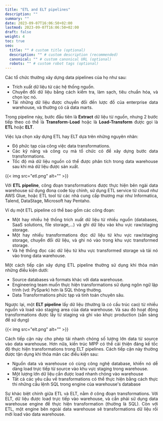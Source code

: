 ```yaml
---
title: "ETL and ELT pipelines"
description: ""
summary: ""
date: 2023-09-07T16:06:50+02:00
lastmod: 2023-09-07T16:06:50+02:00
draft: false
weight: 4
toc: true
seo:
  title: "" # custom title (optional)
  description: "" # custom description (recommended)
  canonical: "" # custom canonical URL (optional)
  robots: "" # custom robot tags (optional)
---
```

<style>body {text-align: justify}</style>

Các tổ chức thường xây dựng data pipelines của họ như sau:
- Trích xuất dữ liệu từ các hệ thống nguồn.
- Chuyển đổi dữ liệu bằng cách kiểm tra, làm sạch, tiêu chuẩn hóa, và chọn lọc nó.
- Tải những dữ liệu được chuyển đổi đến lược đồ của enterprise data warehouse, và thường có cả data marts.

Trong pipeline này, bước đầu tiên là **Extract** dữ liệu từ nguồn, nhưng 2 bước tiếp theo có thể là **Transform**-**Load** hoặc là **Load-Transform** được gọi là **ETL** hoặc **ELT**.

Việc lựa chọn xây dựng ETL hay ELT dựa trên những nguyên nhân:
- Độ phức tạp của công việc data transformations.
- Các kỹ năng và công cụ mà tổ chức có để xây dựng bước data transformations.
- Tốc độ mà dữ liệu nguồn có thể được phân tích trong data warehouse sau khi mà dữ liệu được sản xuất.

{{< img src="etl.png" alt="" >}}

Với **ETL pipeline**, công đoạn transformations được thực hiện bên ngài data warehouse sử dụng đonạ code tùy chỉnh, sử dụng ETL service từ cloud như AWS Glue, hoặc ETL tool từ các nhà cung cấp thương mại như Informatica, Talend, DataStage, Microsoft hay Pentaho.

Ví dụ một ETL pipeline có thể bao gồm các công đoạn:
- Một hay nhiều hệ thống trích xuất dữ liệu từ nhiều nguồn (databases, SaaS solutions, file storage,...) và ghi dữ liệu vào khu vực raw/staging storage.
- Một hay nhiều transformations đọc dữ liệu từ khu vực raw/staging storage, chuyển đổi dữ liệu, và ghi nó vào trong khu vực transformed storage.
- Và hệ thống đọc các dữ liệu từ khu vực transformed storage và tải nó vào trong data warehouse.

Một cách tiếp cận xây dựng ETL pipeline thường sử dụng khi thỏa mãn những điều kiện dưới:
- Source databases và formats khác với data warehouse.
- Engineering team muốn thực hiện transformations sử dụng ngôn ngữ lập trình (vd: PySpark) hơn là SQL thông thường.
- Data Transformations phức tạp và tính toán chuyên sâu.

Ngược lại, một **ELT pipeline** lấy dữ liệu (thường là có cấu trúc cao) từ nhiều nguồn và load vào staging area của data warehouse. Và sau đó hoạt động transformations được lấy từ staging và ghi vào khực production (sẵn sàng để sử dụng)

{{< img src="elt.png" alt="" >}}

Cách tiếp cận này cho phép tải nhanh chóng số lượng lớn data từ source vào data warehouse. Hơn nữa, kiến trúc MPP có thể cải thiện đáng kế tốc độ thực hiện transformations trong ELT pipelines. Cách tiếp cận này thường được tận dụng khi thỏa mãn các điều kiện sau:
- Nguồn data và warehouse có cùng công nghệ database, khiến nó dễ dàng load trực tiếp từ source vào khu vực staging trong warehouse.
- Một lượng lớn dữ liệu cần được load nhanh chóng vào warehouse
- Tất cả các yêu cầu về transformations có thể thực hiện bằng cách thực thi những cầu lệnh SQL trong engine của warehouse's database

Sự khác biệt chính giữa ETL và ELT, nằm ở công đoạn transformations. Với ELT, dữ liệu được load trực tiếp vào warehouse, và cần phải sử dụng data warehouse engine để thực hiện transformation (thường là SQL). Còn với ETL, một engine bên ngoài data warehouse sẽ transformations dữ liệu rồi mới load vào data warehouse.
